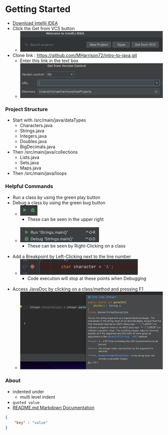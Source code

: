 # Getting Started
* [Download Intellij IDEA](https://www.jetbrains.com/idea/download)
* Click the Get from VCS button
  * ![img.png](get-from-vcs.png)
* Clone link : https://github.com/MHarrison72/intro-to-java.git
  * Enter this link in the text box
  * ![img_1.png](get-from-version-control-enter-url.png)

### Project Structure
* Start with /src/main/java/dataTypes
  * Characters.java
  * Strings.java
  * Integers.java
  * Doubles.java
  * BigDecimals.java
* Then /src/main/java/collections
  * Lists.java
  * Sets.java
  * Maps.java
* Then /src/main/java/loops

### Helpful Commands
* Run a class by using the green play button
* Debug a class by using the green bug button
  * ![img.png](run-debug-buttons.png)
    * These can be seen in the upper right
      <br/><br/>
  * ![img.png](run-debug-right-click.png)
    * These can be seen by Right-Clicking on a class
    <br/><br/>
* Add a Breakpoint by Left-Clicking next to the line number
  * ![img.png](set-breakpoint.png)
    * Code execution will stop at these points when Debugging
      <br/><br/>
* Access JavaDoc by clicking on a class/method and pressing F1
  * ![img.png](javaDocExample.png)

### About
* indented under
  * multi level indent
* `quoted value`
* [README.md Markdown Documentation](https://www.jetbrains.com/help/idea/markdown.html)
```json
{
    "key" : "value"
}
```
